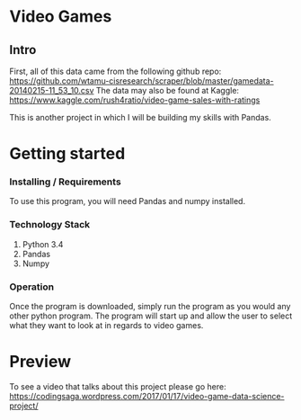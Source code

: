 # Video Games
## Intro

First, all of this data came from the following github repo:
https://github.com/wtamu-cisresearch/scraper/blob/master/gamedata-20140215-11_53_10.csv
The data may also be found at Kaggle:
https://www.kaggle.com/rush4ratio/video-game-sales-with-ratings

This is another project in which I will be building my skills with Pandas.


# Getting started
### Installing / Requirements

To use this program, you will need Pandas and numpy installed.

### Technology Stack

1. Python 3.4
2. Pandas
3. Numpy

### Operation

Once the program is downloaded, simply run the program as you would any other
python program. The program will start up and allow the user to select what
they want to look at in regards to video games.

# Preview

To see a video that talks about this project please go here: https://codingsaga.wordpress.com/2017/01/17/video-game-data-science-project/
